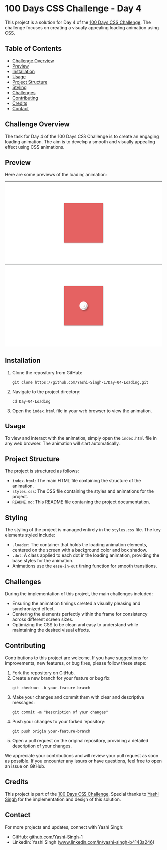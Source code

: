 <h1>100 Days CSS Challenge - Day 4</h1>

<p>This project is a solution for Day 4 of the <a href="https://100dayscss.com/days/4/">100 Days CSS Challenge</a>. The challenge focuses on creating a visually appealing loading animation using CSS.</p>

<h2>Table of Contents</h2>
<ul>
  <li><a href="#challenge-overview">Challenge Overview</a></li>
  <li><a href="#preview">Preview</a></li>
  <li><a href="#installation">Installation</a></li>
  <li><a href="#usage">Usage</a></li>
  <li><a href="#project-structure">Project Structure</a></li>
  <li><a href="#styling">Styling</a></li>
  <li><a href="#challenges">Challenges</a></li>
  <li><a href="#contributing">Contributing</a></li>
  <li><a href="#credits">Credits</a></li>
  <li><a href="#contact">Contact</a></li>
</ul>

<h2 id="challenge-overview">Challenge Overview</h2>
<p>The task for Day 4 of the 100 Days CSS Challenge is to create an engaging loading animation. The aim is to develop a smooth and visually appealing effect using CSS animations.</p>

<h2 id="preview">Preview</h2>
<p>Here are some previews of the loading animation:</p>
<img src="Preview.png" alt="Loading Animation Preview">
<img src="Preview-1.png" alt="Loading Animation Preview 1">

<h2 id="installation">Installation</h2>
<ol>
  <li>Clone the repository from GitHub:</li>
  <pre><code>git clone https://github.com/Yashi-Singh-1/Day-04-Loading.git</code></pre>
  <li>Navigate to the project directory:</li>
  <pre><code>cd Day-04-Loading</code></pre>
  <li>Open the <code>index.html</code> file in your web browser to view the animation.</li>
</ol>

<h2 id="usage">Usage</h2>
<p>To view and interact with the animation, simply open the <code>index.html</code> file in any web browser. The animation will start automatically.</p>

<h2 id="project-structure">Project Structure</h2>
<p>The project is structured as follows:</p>
<ul>
  <li><code>index.html</code>: The main HTML file containing the structure of the animation.</li>
  <li><code>styles.css</code>: The CSS file containing the styles and animations for the project.</li>
  <li><code>README.md</code>: This README file containing the project documentation.</li>
</ul>

<h2 id="styling">Styling</h2>
<p>The styling of the project is managed entirely in the <code>styles.css</code> file. The key elements styled include:</p>
<ul>
  <li><code>.loader</code>: The container that holds the loading animation elements, centered on the screen with a background color and box shadow.</li>
  <li><code>.dot</code>: A class applied to each dot in the loading animation, providing the base styles for the animation.</li>
  <li>Animations use the <code>ease-in-out</code> timing function for smooth transitions.</li>
</ul>

<h2 id="challenges">Challenges</h2>
<p>During the implementation of this project, the main challenges included:</p>
<ul>
  <li>Ensuring the animation timings created a visually pleasing and synchronized effect.</li>
  <li>Centering the elements perfectly within the frame for consistency across different screen sizes.</li>
  <li>Optimizing the CSS to be clean and easy to understand while maintaining the desired visual effects.</li>
</ul>

<h2 id="contributing">Contributing</h2>
<p>Contributions to this project are welcome. If you have suggestions for improvements, new features, or bug fixes, please follow these steps:</p>
<ol>
  <li>Fork the repository on GitHub.</li>
  <li>Create a new branch for your feature or bug fix:</li>
  <pre><code>git checkout -b your-feature-branch</code></pre>
  <li>Make your changes and commit them with clear and descriptive messages:</li>
  <pre><code>git commit -m "Description of your changes"</code></pre>
  <li>Push your changes to your forked repository:</li>
  <pre><code>git push origin your-feature-branch</code></pre>
  <li>Open a pull request on the original repository, providing a detailed description of your changes.</li>
</ol>
<p>We appreciate your contributions and will review your pull request as soon as possible. If you encounter any issues or have questions, feel free to open an issue on GitHub.</p>

<h2 id="credits">Credits</h2>
<p>This project is part of the <a href="https://100dayscss.com/days/4/">100 Days CSS Challenge</a>. Special thanks to <a href="https://github.com/Yashi-Singh-1">Yashi Singh</a> for the implementation and design of this solution.</p>

<h2 id="contact">Contact</h2>
<p>For more projects and updates, connect with Yashi Singh:</p>
<ul>
  <li>GitHub: <a href="https://github.com/Yashi-Singh-1">github.com/Yashi-Singh-1</a></li>
  <li>LinkedIn: Yashi Singh (<a href="https://www.linkedin.com/in/yashi-singh-b4143a246">www.linkedin.com/in/yashi-singh-b4143a246</a>)</li>
</ul>
